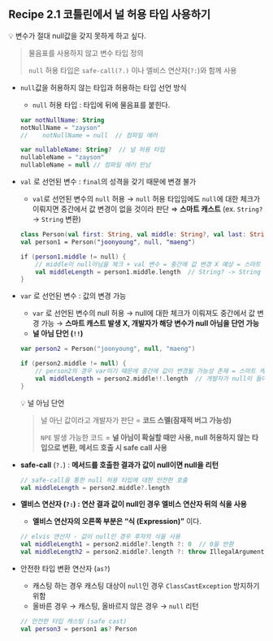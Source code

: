## Recipe 2.1 코틀린에서 널 허용 타입 사용하기

<aside>
💡 변수가 절대 null값을 갖지 못하게 하고 싶다.

> 물음표를 사용하지 않고 변수 타입 정의
> 
> `null` 허용 타입은 `safe-call(?.)` 이나 엘비스 연산자(`?:`)와 함께 사용

</aside>

- `null`값을 허용하지 않는 타입과 허용하는 타입 선언 방식
    - `null` 허용 타입 : 타입에 뒤에 물음표를 붙힌다.

    ```kotlin
    var notNullName: String
    notNullName = "zayson"
    //    notNullName = null  // 컴파일 에러
    
    var nullableName: String?  // 널 허용 타입
    nullableName = "zayson"
    nullableName = null // 컴파일 에러 안남
    ```

- `val` 로 선언된 변수 : `final`의 성격을 갖기 때문에 변경 불가
    - `val`로 선언된 변수의 `null` 허용 → `null` 허용 타입임에도 `null`에 대한 체크가
      이뤄지면 중간에서 값 변경이 없을 것이라 판단
      ⇒ **스마트 캐스트** (ex. `String?` → `String` 변환)

    ```kotlin
    class Person(val first: String, val middle: String?, val last: String)
    val person1 = Person("joonyoung", null, "maeng")
    
    if (person1.middle != null) {
        // middle이 null아님을 체크 + val 변수 = 중간에 값 변경 X 예상 = 스마트 캐스트
        val middleLength = person1.middle.length  // String? -> String 타입으로 스마트 캐스트
    }
    ```

- `var` 로 선언된 변수 : 값의 변경 가능
    - `var` 로 선언된 변수의 null 허용 → null에 대한 체크가 이뤄져도 중간에서 값 변경 가능
      → **스마트 캐스트 발생 X, 개발자가 해당 변수가 null 아님을 단언 가능**
    - **널 아님 단언 (`!!`)**

    ```kotlin
    var person2 = Person("joonyoung", null, "maeng")
    
    if (person2.middle != null) {
        // person2의 경우 var이기 때문에 중간에 값이 변경될 가능성 존재 = 스마트 캐스트 발생 X
        val middleLength = person2.middle!!.length  // 개발자가 null이 들어오지 않음을 확신 -> !!을 이용한 null 아님 단언
    }
    ```

    <aside>
    💡 널 아님 단언

  > 널 아닌 값이라고 개발자가 판단 = **코드 스멜(잠재적 버그 가능성)**
  > 
  > `NPE` 발생 가능한 코드 = **널 아님이 확실할 때만 사용, null 허용하지 않는 타입으로 변환, 메서드 호출 시 safe call 사용**

    </aside>

- **safe-call** (`?.`) : **메서드를 호출한 결과가 값이 null이면 null을 리턴**

    ```kotlin
    // safe-call을 통한 null 허용 타입에 대한 안전한 호출
    val middleLength = person2.middle?.length
    ```

- **엘비스 연산자 (`?:`) : 연산 결과 값이 null인 경우 엘비스 연산자 뒤의 식을 사용**
    - **엘비스 연산자의 오른쪽 부분은 “식 (Expression)”** 이다.

    ```kotlin
    // elvis 연산자 - 값이 null인 경우 후자의 식을 사용
    val middleLength1 = person2.middle?.length ?: 0  // 0을 반환
    val middleLength2 = person2.middle?.length ?: throw IllegalArgumentException("엘비스 연산자는 식 = throw 가능")
    ```

- 안전한 타입 변환 연산자 (`as?`)
    - 캐스팅 하는 경우 캐스팅 대상이 `null`인 경우 `ClassCastException` 방지하기 위함
    - 올바른 경우 → 캐스팅, 올바르지 않은 경우 → `null` 리턴

    ```kotlin
    // 안전한 타입 캐스팅 (safe cast)
    val person3 = person1 as? Person
    ```